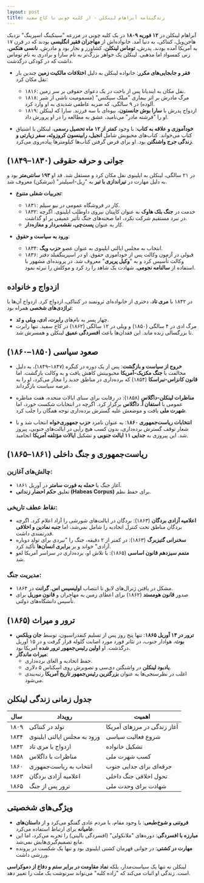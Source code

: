 ```yaml
---
layout: post
title: زندگینامه آبراهام لینکلن - از کلبه چوبی تا کاخ سفید
---
```


آبراهام لینکلن در **۱۲ فوریه ۱۸۰۹** در یک کلبه چوبی در مزرعه "سینکینگ اسپرینگ" نزدیک هاجن‌ویل، کنتاکی، به دنیا آمد. خانواده‌اش از **مهاجران فقیر انگلیسی** بودند که در قرن ۱۷ به آمریکا آمده بودند. پدرش، **توماس لینکلن**، کشاورز و نجار بود و مادرش، **نانسی هنکس**، زنی کمسواد اما مذهبی. لینکلن یک خواهر بزرگ‌تر به نام سارا و برادری به نام توماس داشت که در کودکی درگذشت.

- **فقر و جابجایی‌های مکرر**: خانواده لینکلن به دلیل **اختلافات مالکیت زمین** چندین بار نقل مکان کرد:
  - ۱۸۱۶: نقل مکان به ایندیانا پس از باخت در یک دعوای حقوقی بر سر زمین.
  - ۱۸۱۸: مرگ مادرش بر اثر بیماری "میلک سیکنس" (مسمومیت ناشی از شیر آلوده) در ۹ سالگی، که ضربه عاطفی شدیدی به او وارد کرد.
  - ۱۸۱۹: ازدواج پدرش با **سارا بوش جانستون**، بیوه‌ای با سه فرزند. سارا که لینکلن او را "فرشته مادر" می‌نامید، عشق به مطالعه را در او پرورش داد.

- **خودآموزی و علاقه به کتاب**: با وجود **کمتر از ۱۲ ماه تحصیل رسمی**، لینکلن با اشتیاق کتاب می‌خواند. کتاب‌های محبوبش شامل **انجیل، رابینسون کروزوئه، سفر زیارتی و زندگی جرج واشنگتن** بود. او برای قرض گرفتن کتاب‌ها کیلومترها پیاده‌روی می‌کرد.

## جوانی و حرفه حقوقی (۱۸۳۰–۱۸۴۹)
در ۲۱ سالگی، لینکلن به ایلینوی نقل مکان کرد و مستقل شد. قد او **۱۹۳ سانتی‌متر** بود و به دلیل مهارت در **تیراندازی با تبر** به "رِیل-اسپلیتر" (تیرشکن) معروف شد.

- **تجربیات شغلی متنوع**: 
  - ۱۸۳۱: کار در فروشگاه عمومی در نیو سیلم.
  - ۱۸۳۲: خدمت در **جنگ بلک هاوک** به عنوان کاپیتان نیروی داوطلب ایلینوی. اگرچه در نبرد مستقیم شرکت نکرد، اما صحنه‌های جنگ تأثیر عمیقی بر او گذاشت.
  - کار به عنوان **پست‌چی، نقشه‌بردار و مغازه‌دار**.
  
- **ورود به سیاست و حقوق**: 
  - ۱۸۳۴: انتخاب به مجلس ایالتی ایلینوی به عنوان عضو **حزب ویگ**.
  - ۱۸۳۶: قبولی در آزمون وکالت پس از خودآموزی حقوق. او در اسپرینگفیلد دفتر وکالت تأسیس کرد و به "**وکیل پریری**" معروف شد. در پرونده‌ای مشهور با استفاده از **سالنامه نجومی**، شهادت یک شاهد را رد کرد و موکلش را تبرئه نمود.

## ازدواج و خانواده
در ۱۸۴۲ با **مری تاد**، دختری از خانواده‌ای ثروتمند در کنتاکی، ازدواج کرد. ازدواج آن‌ها با **تراژدی‌های شخصی** همراه بود:
- چهار پسر به نام‌های **رابرت، ادی، ویلی و تَد**.
- مرگ ادی در ۴ سالگی (۱۸۵۰) و ویلی در ۱۲ سالگی (۱۸۶۲) در کاخ سفید. تنها رابرت تا بزرگسالی زنده ماند. این فقدان‌ها باعث **افسردگی عمیق** لینکلن و همسرش شد.

## صعود سیاسی (۱۸۵۰–۱۸۶۰)
- **خروج از سیاست و بازگشت**: پس از یک دوره در کنگره (۱۸۴۷–۱۸۴۹)، به دلیل مخالفت با **جنگ مکزیک-آمریکا** محبوبیتش کاهش یافت و به وکالت بازگشت. اما **قانون کانزاس-نبراسکا** (۱۸۵۴) که برده‌داری در مناطق جدید را مجاز می‌کرد، او را به عرصه سیاست بازگرداند.
  
- **مناظرات لینکلن-داگلاس** (۱۸۵۸): در رقابت برای سنای ایالات متحده، هفت مناظره عمومی با **استفان آ. داگلاس** برگزار کرد. اگرچه در انتخابات شکست خورد، اما **شهرت ملی** یافت و موضعش علیه گسترش برده‌داری توجه همگان را جلب کرد.

- **انتخابات ریاست‌جمهوری ۱۸۶۰**: به عنوان نامزد **حزب جمهوری‌خواه** انتخاب شد و با شعار توقف گسترش برده‌داری، بدون کسب هیچ رأیی در ایالت‌های جنوبی، پیروز شد. این پیروزی به **جدایی ۱۱ ایالت جنوبی** و تشکیل **ایالات مؤتلفه آمریکا** انجامید.

## ریاست‌جمهوری و جنگ داخلی (۱۸۶۱–۱۸۶۵)
### چالش‌های آغازین:
- آغاز جنگ با **حمله به فورت سامتر** در آوریل ۱۸۶۱.
- تعلیق **حکم احضار زندانی (Habeas Corpus)** برای حفظ نظم.

### نقاط عطف تاریخی:
- **اعلامیه آزادی بردگان** (۱۸۶۳): بردگان در ایالت‌های شورشی را آزاد اعلام کرد. اگرچه بردگان مناطق تحت کنترل اتحادیه را شامل نمی‌شد، اما **جنبه نمادین و اخلاقی** قدرتمندی داشت.
- **سخنرانی گتیزبرگ** (۱۸۶۳): در کمتر از ۲ دقیقه، جنگ را "نبردی برای تولد دوباره آزادی" خواند و بر **برابری انسان‌ها** تأکید کرد.
- **متمم سیزدهم قانون اساسی** (۱۸۶۵): با تلاش او، برده‌داری در سراسر آمریکا لغو شد.

### مدیریت جنگ:
- مشکل در یافتن ژنرال‌های لایق تا انتصاب **اولیسیس اس. گرانت** در ۱۸۶۴.
- صدور **قانون هومستد** (۱۸۶۲) برای اعطای زمین به مهاجران و **قانون موریل** برای تأسیس دانشگاه‌های دولتی.

## ترور و میراث (۱۸۶۵)
- **ترور در ۱۴ آوریل ۱۸۶۵**: تنها پنج روز پس از تسلیم کنفدراسیون، توسط **جان ویلکس بوث**، هوادار جنوب، در تئاتر فورد مورد اصابت گلوله قرار گرفت و در ۱۵ آوریل درگذشت. او **اولین رئیس‌جمهور ترور شده** آمریکا بود.
- **میراث ماندگار**:
  - حفظ اتحادیه و الغای برده‌داری.
  - **یادبود لینکلن** در واشنگتن دی‌سی و تصویرش روی اسکناس ۵ دلاری.
  - اغلب در نظرسنجی‌ها به عنوان **بزرگترین رئیس‌جمهور تاریخ آمریکا** رتبه‌بندی می‌شود.

## جدول زمانی زندگی لینکلن

| **سال**       | **رویداد**                     | **اهمیت**                      |
|---------------|--------------------------------|--------------------------------|
| ۱۸۰۹          | تولد در کنتاکی                 | آغاز زندگی در مرزهای آمریکا  |  
| ۱۸۳۴          | ورود به مجلس ایالتی ایلینوی   | شروع فعالیت سیاسی             |
| ۱۸۴۲          | ازدواج با مری تاد              | تشکیل خانواده                 |
| ۱۸۵۸          | مناظرات با داگلاس              | کسب شهرت ملی                  |
| ۱۸۶۰          | انتخاب به ریاست‌جمهوری        | جرقه‌ای برای جدایی جنوب       |
| ۱۸۶۳          | اعلامیه آزادی بردگان          | تحول اخلاقی جنگ داخلی         |
| ۱۸۶۵          | ترور پس از جنگ                 | شهادت برای وحدت ملی           |

## ویژگی‌های شخصیتی
- **فروتنی و شوخ‌طبعی**: با وجود مقام، با مردم عادی گفتگو می‌کرد و از **داستان‌های عامیانه** برای ارتباط استفاده می‌کرد.
- **مبارزه با افسردگی**: دوره‌های "ملانکولی" (افسردگی بالینی) را تجربه می‌کرد، اما این مانع تصمیم‌گیری‌هایش نمی‌شد.
- **مهارت در کشتی**: در جوانی قهرمان کشتی ایلینوی بود و تنها یک شکست در پرونده ورزشی داشت.

لینکلن نه تنها یک سیاست‌مدار، بلکه **نماد مقاومت در برابر ستم و دفاع از دموکراسی** است. زندگی او اثبات می‌کند که "زاده کلبه" می‌تواند سرنوشت یک ملت را تغییر دهد.
